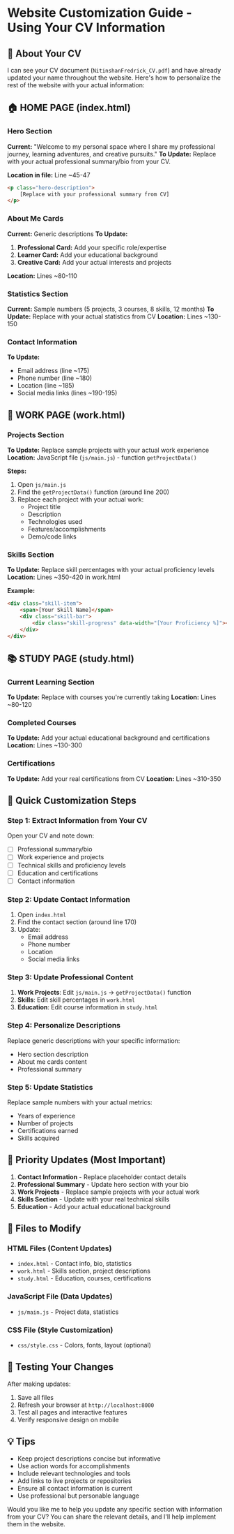 # Website Customization Guide - Using Your CV Information

## 📄 About Your CV
I can see your CV document (`NitinshanFredrick_CV.pdf`) and have already updated your name throughout the website. Here's how to personalize the rest of the website with your actual information:

## 🏠 HOME PAGE (index.html)

### Hero Section
**Current:** "Welcome to my personal space where I share my professional journey, learning adventures, and creative pursuits."
**To Update:** Replace with your actual professional summary/bio from your CV.

**Location in file:** Line ~45-47
```html
<p class="hero-description">
    [Replace with your professional summary from CV]
</p>
```

### About Me Cards
**Current:** Generic descriptions
**To Update:** 
1. **Professional Card:** Add your specific role/expertise
2. **Learner Card:** Add your educational background  
3. **Creative Card:** Add your actual interests and projects

**Location:** Lines ~80-110

### Statistics Section
**Current:** Sample numbers (5 projects, 3 courses, 8 skills, 12 months)
**To Update:** Replace with your actual statistics from CV
**Location:** Lines ~130-150

### Contact Information
**To Update:**
- Email address (line ~175)
- Phone number (line ~180) 
- Location (line ~185)
- Social media links (lines ~190-195)

## 💼 WORK PAGE (work.html)

### Projects Section
**To Update:** Replace sample projects with your actual work experience
**Location:** JavaScript file (`js/main.js`) - function `getProjectData()`

**Steps:**
1. Open `js/main.js`
2. Find the `getProjectData()` function (around line 200)
3. Replace each project with your actual work:
   - Project title
   - Description
   - Technologies used
   - Features/accomplishments
   - Demo/code links

### Skills Section
**To Update:** Replace skill percentages with your actual proficiency levels
**Location:** Lines ~350-420 in work.html

**Example:**
```html
<div class="skill-item">
    <span>[Your Skill Name]</span>
    <div class="skill-bar">
        <div class="skill-progress" data-width="[Your Proficiency %]"></div>
    </div>
</div>
```

## 📚 STUDY PAGE (study.html)

### Current Learning Section
**To Update:** Replace with courses you're currently taking
**Location:** Lines ~80-120

### Completed Courses
**To Update:** Add your actual educational background and certifications
**Location:** Lines ~130-300

### Certifications
**To Update:** Add your real certifications from CV
**Location:** Lines ~310-350

## 📝 Quick Customization Steps

### Step 1: Extract Information from Your CV
Open your CV and note down:
- [ ] Professional summary/bio
- [ ] Work experience and projects
- [ ] Technical skills and proficiency levels
- [ ] Education and certifications
- [ ] Contact information

### Step 2: Update Contact Information
1. Open `index.html`
2. Find the contact section (around line 170)
3. Update:
   - Email address
   - Phone number
   - Location
   - Social media links

### Step 3: Update Professional Content
1. **Work Projects**: Edit `js/main.js` → `getProjectData()` function
2. **Skills**: Edit skill percentages in `work.html`
3. **Education**: Edit course information in `study.html`

### Step 4: Personalize Descriptions
Replace generic descriptions with your specific information:
- Hero section description
- About me cards content
- Professional summary

### Step 5: Update Statistics
Replace sample numbers with your actual metrics:
- Years of experience
- Number of projects
- Certifications earned
- Skills acquired

## 🎯 Priority Updates (Most Important)

1. **Contact Information** - Replace placeholder contact details
2. **Professional Summary** - Update hero section with your bio
3. **Work Projects** - Replace sample projects with your actual work
4. **Skills Section** - Update with your real technical skills
5. **Education** - Add your actual educational background

## 📁 Files to Modify

### HTML Files (Content Updates)
- `index.html` - Contact info, bio, statistics
- `work.html` - Skills section, project descriptions
- `study.html` - Education, courses, certifications
### JavaScript File (Data Updates)
- `js/main.js` - Project data, statistics

### CSS File (Style Customization)
- `css/style.css` - Colors, fonts, layout (optional)

## 🚀 Testing Your Changes

After making updates:
1. Save all files
2. Refresh your browser at `http://localhost:8000`
3. Test all pages and interactive features
4. Verify responsive design on mobile

## 💡 Tips

- Keep project descriptions concise but informative
- Use action words for accomplishments
- Include relevant technologies and tools
- Add links to live projects or repositories
- Ensure all contact information is current
- Use professional but personable language

Would you like me to help you update any specific section with information from your CV? You can share the relevant details, and I'll help implement them in the website.